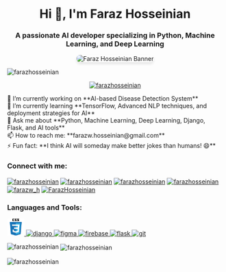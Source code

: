 <h1 align="center">Hi 👋, I'm Faraz Hosseinian</h1>
<h3 align="center">A passionate AI developer specializing in Python, Machine Learning, and Deep Learning</h3>

<p align="center">
  <img src="https://cdn.analyticsvidhya.com/wp-content/uploads/2023/07/code_interpreter_3_YeIlJVP.jpg" alt="Faraz Hosseinian Banner" style="width: 100%; height: 300px; object-fit: cover; border-radius: 8px; box-shadow: 0 4px 6px rgba(0, 0, 0, 0.1);" />
</p>

<p align="left">
  <img src="https://komarev.com/ghpvc/?username=farazhosseinian&label=Profile%20views&color=0e75b6&style=flat" alt="farazhosseinian" />
</p>

<p align="center">
  <a href="https://twitter.com/farazhosseinian" target="_blank">
    <img src="https://img.shields.io/twitter/follow/farazhosseinian?logo=twitter&style=for-the-badge" alt="farazhosseinian" />
  </a>
</p>

<p align="left">
  🔭 I’m currently working on **AI-based Disease Detection System**<br/>
  🌱 I’m currently learning **TensorFlow, Advanced NLP techniques, and deployment strategies for AI**<br/>
  💬 Ask me about **Python, Machine Learning, Deep Learning, Django, Flask, and AI tools**<br/>
  📫 How to reach me: **farazw.hosseinian@gmail.com**<br/>
  ⚡ Fun fact: **I think AI will someday make better jokes than humans! 😄**
</p>

<h3 align="left">Connect with me:</h3>
<p align="left">
  <a href="https://twitter.com/farazhosseinian" target="blank"><img align="center" src="https://raw.githubusercontent.com/rahuldkjain/github-profile-readme-generator/master/src/images/icons/Social/twitter.svg" alt="farazhosseinian" height="30" width="40" /></a>
  <a href="https://linkedin.com/in/farazhosseinian" target="blank"><img align="center" src="https://raw.githubusercontent.com/rahuldkjain/github-profile-readme-generator/master/src/images/icons/Social/linked-in-alt.svg" alt="farazhosseinian" height="30" width="40" /></a>
  <a href="https://kaggle.com/farazhosseinian" target="blank"><img align="center" src="https://raw.githubusercontent.com/rahuldkjain/github-profile-readme-generator/master/src/images/icons/Social/kaggle.svg" alt="farazhosseinian" height="30" width="40" /></a>
  <a href="https://fb.com/farazhosseinian" target="blank"><img align="center" src="https://raw.githubusercontent.com/rahuldkjain/github-profile-readme-generator/master/src/images/icons/Social/facebook.svg" alt="farazhosseinian" height="30" width="40" /></a>
  <a href="https://instagram.com/farazw_h" target="blank"><img align="center" src="https://raw.githubusercontent.com/rahuldkjain/github-profile-readme-generator/master/src/images/icons/Social/instagram.svg" alt="farazw_h" height="30" width="40" /></a>
  <a href="https://discord.gg/FarazHosseinian" target="blank"><img align="center" src="https://raw.githubusercontent.com/rahuldkjain/github-profile-readme-generator/master/src/images/icons/Social/discord.svg" alt="FarazHosseinian" height="30" width="40" /></a>
</p>

<h3 align="left">Languages and Tools:</h3>
<p align="left">
  <a href="https://www.w3schools.com/css/" target="_blank" rel="noreferrer">
    <img src="https://raw.githubusercontent.com/devicons/devicon/master/icons/css3/css3-original-wordmark.svg" alt="css3" width="40" height="40"/>
  </a>
  <a href="https://www.djangoproject.com/" target="_blank" rel="noreferrer">
    <img src="https://cdn.worldvectorlogo.com/logos/django.svg" alt="django" width="40" height="40"/>
  </a>
  <a href="https://www.figma.com/" target="_blank" rel="noreferrer">
    <img src="https://www.vectorlogo.zone/logos/figma/figma-icon.svg" alt="figma" width="40" height="40"/>
  </a>
  <a href="https://firebase.google.com/" target="_blank" rel="noreferrer">
    <img src="https://www.vectorlogo.zone/logos/firebase/firebase-icon.svg" alt="firebase" width="40" height="40"/>
  </a>
  <a href="https://flask.palletsprojects.com/" target="_blank" rel="noreferrer">
    <img src="https://www.vectorlogo.zone/logos/pocoo_flask/pocoo_flask-icon.svg" alt="flask" width="40" height="40"/>
  </a>
  <a href="https://git-scm.com/" target="_blank" rel="noreferrer">
    <img src="https://www.vectorlogo.zone/logos/git-scm/git-scm-icon.svg" alt="git" width="40" height="40"/>
  </a>
</p>

<p><img align="left" src="https://github-readme-stats.vercel.app/api/top-langs?username=farazhosseinian&show_icons=true&locale=en&layout=compact" alt="farazhosseinian" /></p>

<p>&nbsp;<img align="center" src="https://github-readme-stats.vercel.app/api?username=farazhosseinian&show_icons=true&locale=en" alt="farazhosseinian" /></p>

<p><img align="center" src="https://github-readme-streak-stats.herokuapp.com/?user=farazhosseinian&" alt="farazhosseinian" /></p>
